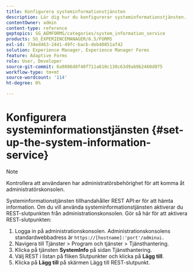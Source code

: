 ```yaml
---
title: Konfigurera systeminformationstjänsten
description: Lär dig hur du konfigurerar systeminformationstjänsten.
contentOwner: admin
content-type: reference
geptopics: SG_AEMFORMS/categories/system_information_service
products: SG_EXPERIENCEMANAGER/6.5/FORMS
exl-id: 734ed463-2441-49fc-bacb-deb40851af42
solution: Experience Manager, Experience Manager Forms
feature: Adaptive Forms
role: User, Developer
source-git-commit: 6a9806d8f40f711a610c130c63d9ab9b2460d075
workflow-type: tm+mt
source-wordcount: '114'
ht-degree: 0%

---
```


# Konfigurera systeminformationstjänsten {#set-up-the-system-information-service}

>[!NOTE]
> 
> Kontrollera att användaren har administratörsbehörighet för att komma åt administratörskonsolen.

Systeminformationstjänsten tillhandahåller REST API:er för att hämta information. Om du vill använda systeminformationstjänsten aktiverar du REST-slutpunkten från administrationskonsolen. Gör så här för att aktivera REST-slutpunkten:

1. Logga in på administrationskonsolen. Administrationskonsolens standardwebbadress är `https://[hostname]:'port'/adminui.`
1. Navigera till Tjänster > Program och tjänster > Tjänsthantering.
1. Klicka på tjänsten **SystemInfo** på sidan Tjänsthantering.
1. Välj REST i listan på fliken Slutpunkter och klicka på **Lägg till**.
1. Klicka på **Lägg till** på skärmen Lägg till REST-slutpunkt.
